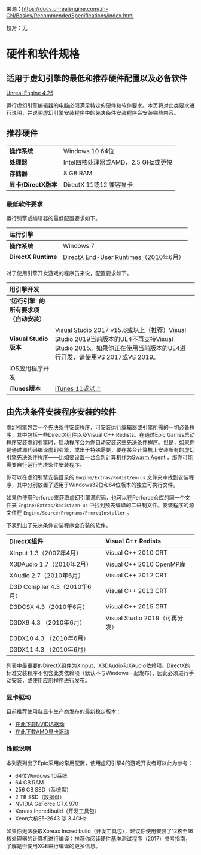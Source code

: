 来源：https://docs.unrealengine.com/zh-CN/Basics/RecommendedSpecifications/index.html

校对：无

# 硬件和软件规格

## 适用于虚幻引擎的最低和推荐硬件配置以及必备软件

[Unreal Engine 4.25](https://docs.unrealengine.com/zh-CN/SiteIndex/index.html?versions=4_25)



运行虚幻引擎编辑器的电脑必须满足特定的硬件和软件要求。本页将对此类要求进行说明，并说明虚幻引擎安装程序中的先决条件安装程序会安装哪些内容。

## 推荐硬件

|                      |                                     |
| -------------------- | ----------------------------------- |
| **操作系统**         | Windows 10 64位                     |
| **处理器**           | Intel四核处理器或AMD，2.5 GHz或更快 |
| **存储器**           | 8 GB RAM                            |
| **显卡/DirectX版本** | DirectX 11或12 兼容显卡             |

### 最低软件要求

运行引擎或编辑器的最低配置要求如下。

| 运行引擎            |                                                              |
| :------------------ | ------------------------------------------------------------ |
| **操作系统**        | Windows 7                                                    |
| **DirectX Runtime** | [DirectX End-User Runtimes（2010年6月）](https://www.microsoft.com/en-us/download/details.aspx?id=8109) |

对于使用引擎开发游戏的程序员来说，配置要求如下。

| 用引擎开发                              |                                                              |
| :-------------------------------------- | ------------------------------------------------------------ |
| **'运行引擎' 的所有要求项（自动安装）** |                                                              |
| **Visual Studio版本**                   | Visual Studio 2017 v15.6或以上（推荐）Visual Studio 2019当前版本的UE4不再支持Visual Studio 2015。如果你正在使用当前版本的UE4进行开发，请使用VS 2017或VS 2019。 |
| iOS应用程序开发                         |                                                              |
| **iTunes版本**                          | [iTunes 11或以上](http://www.apple.com/itunes/)              |

## 由先决条件安装程序安装的软件

虚幻引擎包含一个先决条件安装程序，可安装运行编辑器或引擎所需的一切必备程序，其中包括一些DirectX组件以及Visual C++ Redists。在通过Epic Games启动程序安装虚幻引擎时，启动程序会为你自动安装这些先决条件程序。但是，如果你是通过源代码编译虚幻引擎，或出于特殊需要，要在某台计算机上安装所有的虚幻引擎先决条件程序——比如要设置一台全新计算机作为[Swarm Agent](https://docs.unrealengine.com/zh-CN/RenderingAndGraphics/Lightmass/UnrealSwarmOverview/index.html) ，那你可能需要自行运行先决条件安装程序。

你可以在虚幻引擎安装目录的 `Engine/Extras/Redist/en-us` 文件夹中找到安装程序，其中分别放置了适用于Windows32位和64位版本的独立可执行文件。

如果你使用Perforce来获取虚幻引擎源代码，也可以在Perforce仓库的同一个文件夹 `Engine/Extras/Redist/en-us` 中找到预先编译的二进制文件。安装程序的源文件在 `Engine/Source/Programs/PrereqInstaller` 。

下表列出了先决条件安装程序会安装的软件。

| DirectX组件                   | Visual C++ Redists             |
| :---------------------------- | :----------------------------- |
| XInput 1.3（2007年4月）       | Visual C++ 2010 CRT            |
| X3DAudio 1.7（2010年2月）     | Visual C++ 2010 OpenMP库       |
| XAudio 2.7（2010年6月）       | Visual C++ 2012 CRT            |
| D3D Compiler 4.3（2010年6月） | Visual C++ 2013 CRT            |
| D3DCSX 4.3（2010年6月）       | Visual C++ 2015 CRT            |
| D3DX9 4.3 （2010年6月）       | Visual Studio 2019（可再分发） |
| D3DX10 4.3 （2010年6月）      |                                |
| D3DX11 4.3 （2010年6月）      |                                |

列表中最重要的DirectX组件为XInput、X3DAudio和XAudio依赖项。DirectX的标准安装程序不包含此类依赖项（默认不与Windows一起发布），因此必须进行手动安装，或使用应用程序进行发布。

### 显卡驱动

目前推荐使用各显卡生产商发布的最新稳定版本：

- [在此下载NVIDIA驱动](http://www.nvidia.com/Download/index.aspx)
- [在此下载AMD显卡驱动](http://support.amd.com/us/gpudownload/Pages/index.aspx)

### 性能说明

本列表列出了Epic采用的常用配置，使用虚幻引擎4的游戏开发者可以此为参考：

- 64位Windows 10系统
- 64 GB RAM
- 256 GB SSD（系统盘）
- 2 TB SSD（数据盘）
- NVIDIA GeForce GTX 970
- Xoreax Incredibuild（开发工具包）
- Xeon六核E5-2643 @ 3.4GHz

如果你无法获取Xoreax Incredibuild（开发工具包），建议你使用安装了12核至16核处理器的计算机进行编译；推荐你阅读硬件基准测试程序（2017）参考指南，了解是否使用XGE进行编译的更多信息。